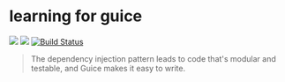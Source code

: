 learning for guice
===
![](https://img.shields.io/badge/guice-4.1.0-green.svg?style=flat)
![](https://img.shields.io/badge/java-1.8-orange.svg)
[![Build Status](https://travis-ci.org/winsnow/l4guice.svg?branch=master)](https://travis-ci.org/winsnow/l4guice)


>The dependency injection pattern leads to code that's modular and
 testable, and Guice makes it easy to write.
